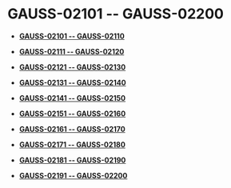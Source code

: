 # GAUSS-02101 -- GAUSS-02200<a name="ZH-CN_TOPIC_0302073080"></a>

-   **[GAUSS-02101 -- GAUSS-02110](GAUSS-02101----GAUSS-02110.md)**  

-   **[GAUSS-02111 -- GAUSS-02120](GAUSS-02111----GAUSS-02120.md)**  

-   **[GAUSS-02121 -- GAUSS-02130](GAUSS-02121----GAUSS-02130.md)**  

-   **[GAUSS-02131 -- GAUSS-02140](GAUSS-02131----GAUSS-02140.md)**  

-   **[GAUSS-02141 -- GAUSS-02150](GAUSS-02141----GAUSS-02150.md)**  

-   **[GAUSS-02151 -- GAUSS-02160](GAUSS-02151----GAUSS-02160.md)**  

-   **[GAUSS-02161 -- GAUSS-02170](GAUSS-02161----GAUSS-02170.md)**  

-   **[GAUSS-02171 -- GAUSS-02180](GAUSS-02171----GAUSS-02180.md)**  

-   **[GAUSS-02181 -- GAUSS-02190](GAUSS-02181----GAUSS-02190.md)**  

-   **[GAUSS-02191 -- GAUSS-02200](GAUSS-02191----GAUSS-02200.md)**  


